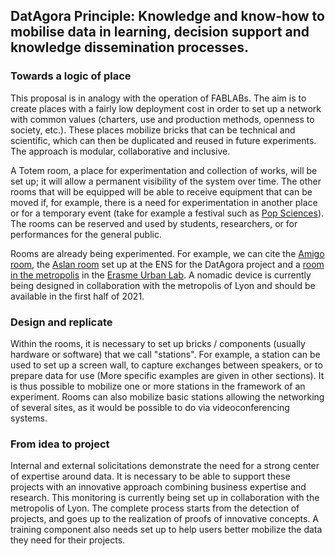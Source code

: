 ## DatAgora Principle: Knowledge and know-how to mobilise data in learning, decision support and knowledge dissemination processes.

### Towards a logic of place

This proposal is in analogy with the operation of FABLABs. The aim is to create places with a fairly low deployment cost in order to set up a network with common values (charters, use and production methods, openness to society, etc.). These places mobilize bricks that can be technical and scientific, which can then be duplicated and reused in future experiments. The approach is modular, collaborative and inclusive.

A Totem room, a place for experimentation and collection of works, will be set up; it will allow a permanent visibility of the system over time. The other rooms that will be equipped will be able to receive equipment that can be moved if, for example, there is a need for experimentation in another place or for a temporary event (take for example a festival such as [Pop Sciences](https://popsciences.universite-lyon.fr/le_festival/)). The rooms can be reserved and used by students, researchers, or for performances for the general public.

Rooms are already being experimented. For example, we can cite the [Amigo room](Amigo_platform), the [Aslan room](https://aslan.universite-lyon.fr/) set up at the ENS for the DatAgora project and a [room in the metropolis](Vegetalization-Project) in the [Erasme Urban Lab](https://www.erasme.org/#erasme). A nomadic device is currently being designed in collaboration with the metropolis of Lyon and should be available in the first half of 2021.

### Design and replicate

Within the rooms, it is necessary to set up bricks / components (usually hardware or software) that we call "stations". For example, a station can be used to set up a screen wall, to capture exchanges between speakers, or to prepare data for use (More specific examples are given in other sections). It is thus possible to mobilize one or more stations in the framework of an experiment. Rooms can also mobilize basic stations allowing the networking of several sites, as it would be possible to do via videoconferencing systems.

### From idea to project

Internal and external solicitations demonstrate the need for a strong center of expertise around data. It is necessary to be able to support these projects with an innovative approach combining business expertise and research. This monitoring is currently being set up in collaboration with the metropolis of Lyon. The complete process starts from the detection of projects, and goes up to the realization of proofs of innovative concepts. A training component also needs set up to help users better mobilize the data they need for their projects. 
